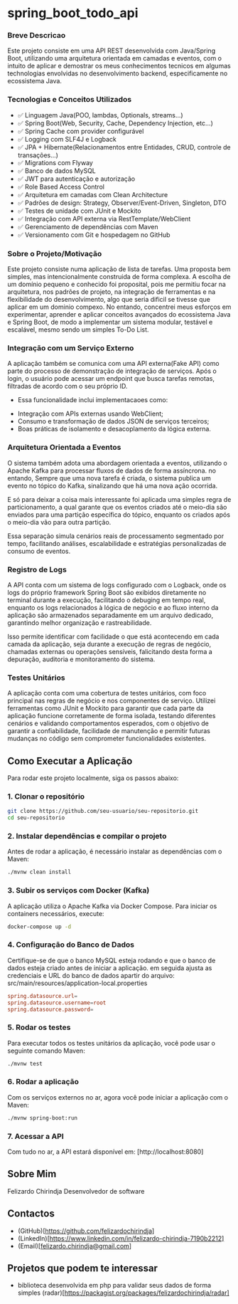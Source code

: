 # spring_boot_todo_api

### Breve Descricao

Este projeto consiste em uma API REST desenvolvida com Java/Spring Boot, utilizando uma arquitetura orientada em camadas e eventos, com o intuito de aplicar e demostrar os meus conhecimentos tecnicos em algumas technologias envolvidas no desenvolvimento backend, especificamente no ecossistema Java.


### Tecnologias e Conceitos Utilizados

- ✅ Linguagem Java(POO, lambdas, Optionals, streams...)
- ✅ Spring Boot(Web, Security, Cache, Dependency Injection, etc...)
- ✅ Spring Cache com provider configurável
- ✅ Logging com SLF4J e Logback
- ✅ JPA + Hibernate(Relacionamentos entre Entidades, CRUD, controle de transações...)
- ✅ Migrations com Flyway
- ✅ Banco de dados MySQL
- ✅ JWT para autenticação e autorização
- ✅ Role Based Access Control
- ✅ Arquitetura em camadas com Clean Architecture
- ✅ Padrões de design: Strategy, Observer/Event-Driven, Singleton, DTO
- ✅ Testes de unidade com JUnit e Mockito
- ✅ Integração com API externa via RestTemplate/WebClient
- ✅ Gerenciamento de dependências com Maven
- ✅ Versionamento com Git e hospedagem no GitHub

###

### Sobre o Projeto/Motivação

Este projeto consiste numa aplicação de lista de tarefas. Uma proposta bem simples, mas intencionalmente construida de forma complexa. A escolha de um domínio pequeno e conhecido foi proposital, pois me permitiu focar na arquitetura, nos padrões de projeto, na integração de ferramentas e na flexibilidade do desenvolvimento, algo que seria dificil se tivesse que aplicar em um dominio compexo. No entando, concentrei meus esforços em experimentar, aprender e aplicar conceitos avançados do ecossistema Java e Spring Boot, de modo a implementar um sistema modular, testável e escalável, mesmo sendo um simples To-Do List.


### Integração com um Serviço Externo

A aplicação também se comunica com uma API externa(Fake API) como parte do processo de demonstração de integração de serviços. Após o login, o usuário pode acessar um endpoint que busca tarefas remotas, filtradas de acordo com o seu próprio ID.


* Essa funcionalidade inclui implementacaoes como:
- Integração com APIs externas usando WebClient;
- Consumo e transformação de dados JSON de serviços terceiros;
- Boas práticas de isolamento e desacoplamento da lógica externa.


### Arquitetura Orientada a Eventos

O sistema também adota uma abordagem orientada a eventos, utilizando o Apache Kafka para processar fluxos de dados de forma assíncrona. no entando, Sempre que uma nova tarefa é criada, o sistema publica um evento no tópico do Kafka, sinalizando que há uma nova ação ocorrida.

E só para deixar a coisa mais interessante foi aplicada uma simples regra de particionamento, a qual garante que os eventos criados até o meio-dia são enviados para uma partição específica do tópico, enquanto os criados após o meio-dia vão para outra partição.

Essa separação simula cenários reais de processamento segmentado por tempo, facilitando análises, escalabilidade e estratégias personalizadas de consumo de eventos.


### Registro de Logs

A API conta com um sistema de logs configurado com o Logback, onde os logs do próprio framework Spring Boot são exibidos diretamente no terminal durante a execução, facilitando o debuging em tempo real,  enquanto os logs relacionados à lógica de negócio e ao fluxo interno da aplicação são armazenados separadamente em um arquivo dedicado, garantindo melhor organização e rastreabilidade.

Isso permite identificar com facilidade o que está acontecendo em cada camada da aplicação, seja durante a execução de regras de negócio, chamadas externas ou operações sensíveis, falicitando desta forma a depuração, auditoria e monitoramento do sistema.


### Testes Unitários

A aplicação conta com uma cobertura de testes unitários, com foco principal nas regras de negócio e nos componentes de serviço. Utilizei ferramentas como JUnit e Mockito para garantir que cada parte da aplicação funcione corretamente de forma isolada, testando diferentes cenários e validando comportamentos esperados, com o objetivo de garantir a confiabilidade, facilidade de manutenção e permitir futuras mudanças no código sem comprometer funcionalidades existentes.


## Como Executar a Aplicação

Para rodar este projeto localmente, siga os passos abaixo:

### 1. Clonar o repositório

```bash
git clone https://github.com/seu-usuario/seu-repositorio.git
cd seu-repositorio
```

### 2. Instalar dependências e compilar o projeto

Antes de rodar a aplicação, é necessário instalar as dependências com o Maven:
```bash
./mvnw clean install
```

### 3. Subir os serviços com Docker (Kafka)

A aplicação utiliza o Apache Kafka via Docker Compose. Para iniciar os containers necessários, execute:
```bash
docker-compose up -d
```

### 4. Configuração do Banco de Dados

Certifique-se de que o banco MySQL esteja rodando e que o banco de dados esteja criado antes de iniciar a aplicação. em seguida ajusta as credenciais e URL do banco de dados apartir do arquivo: src/main/resources/application-local.properties

```conf
spring.datasource.url=
spring.datasource.username=root
spring.datasource.password=
```

### 5. Rodar os testes

Para executar todos os testes unitários da aplicação, você pode usar o seguinte comando Maven:
```bash
./mvnw test
```

### 6. Rodar a aplicação

Com os serviços externos no ar, agora você pode iniciar a aplicação com o Maven:
```bash
./mvnw spring-boot:run
```

### 7. Acessar a API

Com tudo no ar, a API estará disponível em:
[http://localhost:8080]


## Sobre Mim

Felizardo Chirindja
Desenvolvedor de software

## Contactos

- (GitHub)[https://github.com/felizardochirindja]
- (LinkedIn)[https://www.linkedin.com/in/felizardo-chirindja-7190b2212]
- (Email)[felizardo.chirindja@gmail.com]

## Projetos que podem te interessar

- biblioteca desenvolvida em php para validar seus dados de forma simples
(radar)[https://packagist.org/packages/felizardochirindja/radar]
 